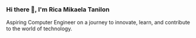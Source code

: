 ### Hi there 👋, I'm Rica Mikaela Tanilon

Aspiring Computer Engineer on a journey to innovate, learn, and contribute to the world of technology.

<!--
**ricatanilon/RicaTanilon** is a ✨ _special_ ✨ repository because its `README.md` (this file) appears on your GitHub profile.

Here are some ideas to get you started:

- 🔭 I’m currently working on ...
- 🌱 I’m currently learning ...
- 👯 I’m looking to collaborate on ...
- 🤔 I’m looking for help with ...
- 💬 Ask me about ...
- 📫 Connect with me: ...
- 😄 Pronouns: ...
- ⚡ Fun fact: ...
-->
